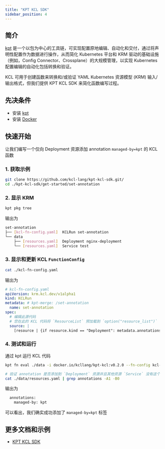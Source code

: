 ```yaml
---
title: "KPT KCL SDK"
sidebar_position: 4
---
```


## 简介

[kpt](https://github.com/GoogleContainerTools/kpt) 是一个以包为中心的工具链，可实现配置原地编辑、自动化和交付，通过将声明性配置作为数据进行操作，从而简化 Kubernetes 平台和 KRM 驱动的基础设施（例如，Config Connector、Crossplane）的大规模管理，以实现 Kubernetes 配置编辑的自动化包括转换和验证。

KCL 可用于创建函数来转换和/或验证 YAML Kubernetes 资源模型 (KRM) 输入/输出格式，但我们提供 KPT KCL SDK 来简化函数编写过程。

## 先决条件

+ 安装 [kpt](https://github.com/GoogleContainerTools/kpt)
+ 安装 [Docker](https://www.docker.com/)

## 快速开始

让我们编写一个仅向 Deployment 资源添加 annotation `managed-by=kpt` 的 KCL 函数

### 1. 获取示例

```bash
git clone https://github.com/kcl-lang/kpt-kcl-sdk.git/
cd ./kpt-kcl-sdk/get-started/set-annotation
```

### 2. 显示 KRM

```bash
kpt pkg tree
```

输出为

```bash
set-annotation
├── [kcl-fn-config.yaml]  KCLRun set-annotation
└── data
    ├── [resources.yaml]  Deployment nginx-deployment
    └── [resources.yaml]  Service test
```

### 3. 显示和更新 KCL `FunctionConfig`

```bash
cat ./kcl-fn-config.yaml
```

输出为

```yaml
# kcl-fn-config.yaml
apiVersion: krm.kcl.dev/v1alpha1
kind: KCLRun
metadata: # kpt-merge: /set-annotation
  name: set-annotation
spec:
  # 编辑此源代码
  # 您在此的 KCL 代码将 `ResourceList` 预加载到 `option("resource_list")`
  source: |
    [resource | {if resource.kind == "Deployment": metadata.annotations: {"managed-by" = "kpt"}} for resource in option("resource_list").items]
```

### 4. 测试和运行

通过 kpt 运行 KCL 代码

```bash
kpt fn eval ./data -i docker.io/kcllang/kpt-kcl:v0.2.0 --fn-config kcl-fn-config.yaml

# 验证 annotation 是否添加到 `Deployment` 资源并且其他资源 `Service` 没有这个 annotation。
cat ./data/resources.yaml | grep annotations -A1 -B0
```

输出为

```bash
  annotations:
    managed-by: kpt
```

可以看出，我们确实成功添加了 `managed-by=kpt` 标签

## 更多文档和示例

+ [KPT KCL SDK](https://github.com/kcl-lang/kpt-kcl-sdk)
